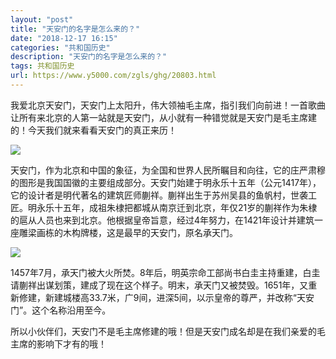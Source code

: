 ```yaml
---
layout: "post"
title: "天安门的名字是怎么来的？"
date: "2018-12-17 16:15"
categories: "共和国历史"
description: "天安门的名字是怎么来的？"
tags: 共和国历史
url: https://www.y5000.com/zgls/ghg/20803.html
---
```






我爱北京天安门，天安门上太阳升，伟大领袖毛主席，指引我们向前进！一首歌曲让所有来北京的人第一站就是天安门，从小就有一种错觉就是天安门是毛主席建的！今天我们就来看看天安门的真正来历！

![](https://img.y5000.com/uploads/allimg/170503/143512A11-0.jpg)

天安门，作为北京和中国的象征，为全国和世界人民所瞩目和向往，它的庄严肃穆的图形是我国国徽的主要组成部分。天安门始建于明永乐十五年（公元1417年），它的设计者是明代著名的建筑匠师蒯祥。蒯祥出生于苏州吴县的鱼帆村，世袭工匠。明永乐十五年，成祖朱棣把都城从南京迁到北京，年仅21岁的蒯祥作为朱棣的扈从人员也来到北京。他根据皇帝旨意，经过4年努力，在1421年设计并建筑一座雕梁画栋的木构牌楼，这是最早的天安门，原名承天门。

![](https://img.y5000.com/uploads/allimg/170503/143512MQ-1.jpg)

1457年7月，承天门被大火所焚。8年后，明英宗命工部尚书白圭主持重建，白圭请蒯祥出谋划策，建成了现在这个样子。明末，承天门又被焚毁。1651年，又重新修建，新建城楼高33.7米，广9间，进深5间，以示皇帝的尊严，并改称“天安门”。这个名称沿用至今。

所以小伙伴们，天安门不是毛主席修建的哦！但是天安门成名却是在我们亲爱的毛主席的影响下才有的哦！
